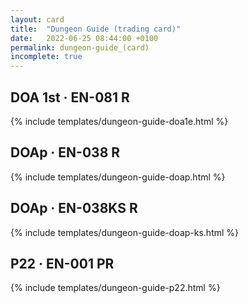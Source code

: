```yaml
---
layout: card
title:  "Dungeon Guide (trading card)"
date:   2022-06-25 08:44:00 +0100
permalink: dungeon-guide_(card)
incomplete: true
---
```


## DOA 1st &middot; EN-081 R

{% include templates/dungeon-guide-doa1e.html %}


## DOAp &middot; EN-038 R

{% include templates/dungeon-guide-doap.html %}


## DOAp &middot; EN-038KS R

{% include templates/dungeon-guide-doap-ks.html %}


## P22 &middot; EN-001 PR

{% include templates/dungeon-guide-p22.html %}
